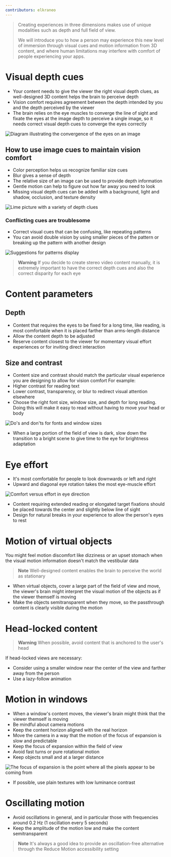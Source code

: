 ```yaml
---
contributors: elkraneo
---
```


> Creating experiences in three dimensions makes use of unique modalities such as depth and full field of view.
> 
> We will introduce you to how a person may experience this new level of immersion through visual cues and motion information from 3D content, and where human limitations may interfere with comfort of people experiencing your apps.  

# Visual depth cues   
- Your content needs to give the viewer the right visual depth clues, as well-designed 3D content helps the brain to perceive depth   
- Vision comfort requires agreement between the depth intended by you and the depth perceived by the viewer   
- The brain relies on the eye muscles to converge the line of sight and fixate the eyes at the image depth to perceive a single image, so it needs correct visual depth cues to converge the eyes correctly

![Diagram illustrating the convergence of the eyes on an image][Eyes_Converge]

[Eyes_Converge]: ../../../images/notes/wwdc23/10078/Eyes_Converge.jpeg

## How to use image cues to maintain vision comfort   
- Color perception helps us recognize familiar size cues   
- Blur gives a sense of depth   
- The relative size of an image can be used to provide depth information   
- Gentle motion can help to figure out how far away you need to look   
- Missing visual depth cues can be added with a background, light and shadow, occlusion, and texture density

![Lime picture with a variety of depth clues][Depth_Cues]

[Depth_Cues]: ../../../images/notes/wwdc23/10078/Depth_Cues.jpeg

### Conflicting cues are troublesome   
- Correct visual cues that can be confusing, like repeating patterns   
- You can avoid double vision by using smaller pieces of the pattern or breaking up the pattern with another design   

![Suggestions for patterns display][Patterns]

[Patterns]: ../../../images/notes/wwdc23/10078/Patterns.jpeg

> **Warning**
> If you decide to create stereo video content manually, it is extremely important to have the correct depth cues and also the correct disparity for each eye   

# Content parameters   
## Depth   
- Content that requires the eyes to be fixed for a long time, like reading, is most comfortable when it is placed farther than arms-length distance   
- Allow the content depth to be adjusted   
- Reserve content closest to the viewer for momentary visual effort experiences or for inviting direct interaction   

## Size and contrast   
- Content size and contrast should match the particular visual experience you are designing to allow for vision comfort For example:   
- Higher contrast for reading text   
- Lower contrast, transparency, or blur to redirect visual attention elsewhere   
- Choose the right font size, window size, and depth for long reading. Doing this will make it easy to read without having to move your head or body   

![Do's and don'ts for fonts and window sizes][Font_Window_Size]

[Font_Window_Size]: ../../../images/notes/wwdc23/10078/Font_Window_Size.png
  
- When a large portion of the field of view is dark, slow down the transition to a bright scene to give time to the eye for brightness adaptation   

# Eye effort   
- It's most comfortable for people to look downwards or left and right   
- Upward and diagonal eye rotation takes the most eye-muscle effort   

![Comfort versus effort in eye direction][Eye_Effort]

[Eye_Effort]: ../../../images/notes/wwdc23/10078/Eye_Effort.jpeg
 
- Content requiring extended reading or elongated target fixations should be placed towards the center and slightly below line of sight   
- Design for natural breaks in your experience to allow the person's eyes to rest   

# Motion of virtual objects   
You might feel motion discomfort like dizziness or an upset stomach when the visual motion information doesn't match the vestibular data   

> **Note**
> Well-designed content enables the brain to perceive the world as stationary

- When virtual objects, cover a large part of the field of view and move, the viewer's brain might interpret the visual motion of the objects as if the viewer themself is moving   
- Make the objects semitransparent when they move, so the passthrough content is clearly visible during the motion   

# Head-locked content
> **Warning**
> When possible, avoid content that is anchored to the user's head

If head-locked views are necessary:   
- Consider using a smaller window near the center of the view and farther away from the person   
- Use a lazy-follow animation   

# Motion in windows   
- When a window's content moves, the viewer's brain might think that the viewer themself is moving   
- Be mindful about camera motions   
- Keep the content horizon aligned with the real horizon   
- Move the camera in a way that the motion of the focus of expansion is slow and predictable   
- Keep the focus of expansion within the field of view   
- Avoid fast turns or pure rotational motion   
- Keep objects small and at a larger distance   

![The focus of expansion is the point where all the pixels appear to be coming from][Focus_Expansion]

[Focus_Expansion]: ../../../images/notes/wwdc23/10078/Focus_Expansion.jpeg
 
- If possible, use plain textures with low luminance contrast   

# Oscillating motion   
- Avoid oscillations in general, and in particular those with frequencies around 0.2 Hz (1 oscillation every 5 seconds)   
- Keep the amplitude of the motion low and make the content semitransparent   

> **Note**
> It's always a good idea to provide an oscillation-free alternative through the Reduce Motion accessibility setting   

